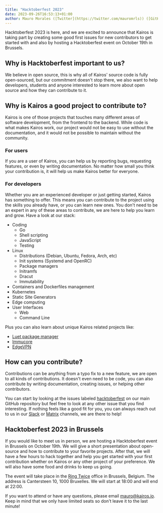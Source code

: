 ```yaml
---
title: "Hacktoberfest 2023"
date: 2023-09-26T16:53:13+01:00
author: Mauro Morales ([Twitter](https://twitter.com/mauromrls)) ([GitHub](https://github.com/mauromorales))
---
```


Hacktoberfest 2023 is here, and we are excited to announce that Kairos is taking part by creating some good first issues
for new contributors to get started with and also by hosting a Hacktoberfest event on October 19th in Brussels.

## Why is Hacktoberfest important to us?

We believe in open source, this is why all of Kairos' source code is fully open-sourced, but our commitment doesn't stop
there, we also want to help developers, students and anyone interested to learn more about open source and how they can
contribute to it.

## Why is Kairos a good project to contribute to?

Kairos is one of those projects that touches many different areas of software development, from the frontend to the
backend. While code is what makes Kairos work, our project would not be easy to use without the documentation, and it
would not be possible to maintain without the community.

### For users

If you are a user of Kairos, you can help us by reporting bugs, requesting features, or even by writing documentation.
No matter how small you think your contribution is, it will help us make Kairos better for everyone.

### For developers

Whether you are an experienced developer or just getting started, Kairos has something to offer. This means you can
contribute to the project using the skills you already have, or you can learn new ones. You don't need to be an expert
in any of these areas to contribute, we are here to help you learn and grow. Have a look at our stack: 

- Coding
  - Go
  - Shell scripting
  - JavaScript
  - Testing
- Linux
  - Distributions (Debian, Ubuntu, Fedora, Arch, etc)
  - Init systems (Systemd and OpenRC)
  - Package managers
  - Initramfs
  - Dracut
  - Immutability
- Containers and Dockerfiles management
- Kubernetes
- Static Site Generators
- Edge computing
- User Interfaces
  - Web
  - Command Line

Plus you can also learn about unique Kairos related projects like:

- [Luet package manager](https://github.com/mudler/luet)
- [Immucore](https://github.com/kairos-io/immucore/)
- [EdgeVPN](https://mudler.github.io/edgevpn/)

## How can you contribute?

Contributions can be anything from a typo fix to a new feature, we are open to all kinds of contributions. It doesn't
even need to be code, you can also contribute by writing documentation, creating issues, or helping other contributors.

You can start by looking at the issues labeled [hacktoberfest](https://github.com/kairos-io/kairos/issues?q=is%3Aissue+is%3Aopen+label%3Ahacktoberfest)
on our main GitHub repository but feel free to look at any other issue that you find interesting. If nothing feels like
a good fit for you, you can always reach out to us in our [Slack](https://join.slack.com/t/spectrocloudcommunity/shared_invite/zt-1k7wsz840-ugSsPKzZCP5gkasJ0kNpqw) or [Matrix](https://matrix.to/#/#kairos-io:matrix.org) channels, we are there to help!

## Hacktoberfest 2023 in Brussels

If you would like to meet us in person, we are hosting a Hacktoberfest event in Brussels on October 19th. We will give
a short presentation about open-source and how to contribute to your favorite projects. After that, we will have a few
hours to hack together and help you get started with your first contribution whether on Kairos or any other project of
your preference. We will also have some food and drinks to keep us going.

The event will take place in the [Ring Twice](https://ringtwice/) office in Brussels, Belgium. The address is
Cantersteen 10, 1000 Bruxelles. We will start at 18:00 and will end at 22:00.

If you want to attend or have any questions, please email mauro@kairos.io. Keep in mind that we only have limited seats
so don't leave it to the last minute!